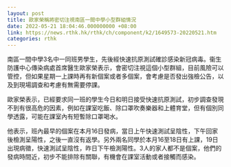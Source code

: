 ```yaml
---
layout: post
title: 歐家榮稱將密切注視南區一間中學小型群組情況
date: 2022-05-21 18:04:46.000000000 +08:00
link: https://news.rthk.hk/rthk/ch/component/k2/1649573-20220521.htm
categories: rthk
---
```


南區一間中學3名中一同班男學生，先後經快速抗原測試確診感染新冠病毒。衞生防護中心傳染病處首席醫生歐家榮表示，會密切注視這個小型群組，目前風險可以管控，但如果星期一上課時再有新個案或者多個案，會考慮是否發出強檢公告，以及到現場調查和考慮有無需要停課。

歐家榮表示，已經要求同一班的學生今日和明日接受快速抗原測試，初步調查發現不到有很高危的因素，例如在課室吃飯、除口罩吹奏樂器和上體育堂，但有個別同學透露，可能在課室內有短暫除口罩喝水。

他表示，班內最早的個案在本月16日發病，當日上午快速測試呈陰性，下午回家後檢測呈陽性，之後一直沒有返學。另外兩名同學於本月16至18日有上課，19日出現病徵，快速測試呈陰性，昨日下午檢測陽性。3人的家人都不是個案，他們的發病時間近，初步不能排除有關聯，有機會在課室活動或者接觸而感染。
